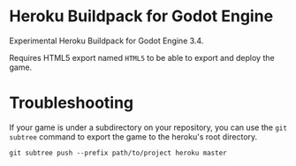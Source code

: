 # Heroku Buildpack for Godot Engine

Experimental Heroku Buildpack for Godot Engine 3.4.

Requires HTML5 export named `HTML5` to be able to export and deploy the game.

# Troubleshooting

If your game is under a subdirectory on your repository, you can use the `git
subtree` command to export the game to the heroku's root directory.

```
git subtree push --prefix path/to/project heroku master
```
